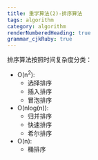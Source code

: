 ```yaml
---
title: 重学算法(2)-排序算法
tags: algorithm
category: algorithm
renderNumberedHeading: true
grammar_cjkRuby: true
---
```


排序算法按照时间复杂度分类：
 - O(n<sup>2</sup>):
	 - 选择排序
	 - 插入排序
	 - 冒泡排序
 - O(nlog(n)):
	 - 归并排序
	 - 快速排序
	 - 希尔排序
 - O(n):
	 - 桶排序